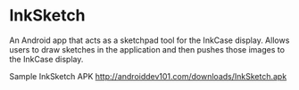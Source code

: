 InkSketch
=========

An Android app that acts as a sketchpad tool for the InkCase display. Allows users to draw sketches in the application and then pushes those images to the InkCase display.

Sample InkSketch APK
http://androiddev101.com/downloads/InkSketch.apk
